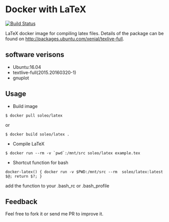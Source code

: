 # Docker with LaTeX
[![Build Status](https://travis-ci.org/soleo/docker-latex.svg?branch=master)](https://travis-ci.org/soleo/docker-latex)

LaTeX docker image for compiling latex files. Details of the package can be found on http://packages.ubuntu.com/xenial/texlive-full.

## software verisons

* Ubuntu:16.04
* textlive-full(2015.20160320-1)
* gnuplot

## Usage

- Build image

```shell
$ docker pull soleo/latex
``` 

or 

```shell
$ docker build soleo/latex . 
```

- Compile LaTeX

```shell
$ docker run --rm -v `pwd`:/mnt/src soleo/latex example.tex 
```

- Shortcut function for bash

```shell
docker-latex() { docker run -v $PWD:/mnt/src --rm  soleo/latex:latest $@; return $?; }
```

add the function to your .bash_rc or .bash_profile

## Feedback

Feel free to fork it or send me PR to improve it.